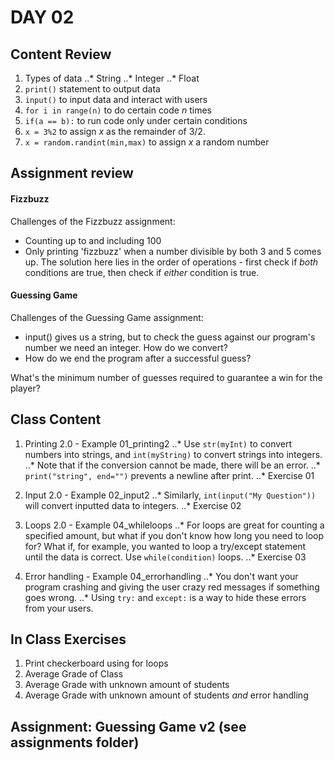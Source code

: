 # DAY 02

## Content Review 

1. Types of data
..* String
..* Integer
..* Float
2. `print()` statement to output data
3. `input()` to input data and interact with users
4. `for i in range(n)` to do certain code *n* times
5. `if(a == b):` to run code only under certain conditions
6. `x = 3%2` to assign *x* as the remainder of 3/2.
7. `x = random.randint(min,max)` to assign *x* a random number


## Assignment review

#### Fizzbuzz

Challenges of the Fizzbuzz assignment:
+ Counting up to and including 100
+ Only printing 'fizzbuzz' when a number divisible by both 3 and 5 comes up. The solution here lies in the order of operations - first check if *both* conditions are true, then check if *either* condition is true. 

#### Guessing Game

Challenges of the Guessing Game assignment:
+ input() gives us a string, but to check the guess against our program's number we need an integer. How do we convert?
+ How do we end the program after a successful guess?


What's the minimum number of guesses required to guarantee a win for the player?

## Class Content

1. Printing 2.0 - Example 01_printing2
..* Use `str(myInt)` to convert numbers into strings, and `int(myString)` to convert strings into integers.
..* Note that if the conversion cannot be made, there will be an error.
..* `print("string", end="")` prevents a newline after print.
..* Exercise 01

2. Input 2.0 - Example 02_input2
..* Similarly, `int(input("My Question"))` will convert inputted data to integers. 
..* Exercise 02

3. Loops 2.0 - Example 04_whileloops
..* For loops are great for counting a specified amount, but what if you don't know how long you need to loop for? What if, for example, you wanted to loop a try/except statement until the data is correct. Use `while(condition)` loops.
..* Exercise 03

4. Error handling - Example 04_errorhandling
..* You don't want your program crashing and giving the user crazy red messages if something goes wrong. 
..* Using `try:` and `except:` is a way to hide these errors from your users. 

## In Class Exercises

1. Print checkerboard using for loops
2. Average Grade of Class
3. Average Grade with unknown amount of students
4. Average Grade with unknown amount of students *and* error handling

## Assignment: Guessing Game v2 (see assignments folder)
